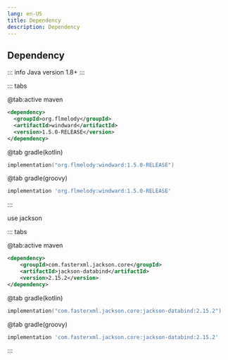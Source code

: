 ```yaml
---
lang: en-US
title: Dependency
description: Dependency
---
```


## Dependency

::: info
Java version 1.8+
:::

::: tabs

@tab:active maven

```xml
<dependency>
  <groupId>org.flmelody</groupId>
  <artifactId>windward</artifactId>
  <version>1.5.0-RELEASE</version>
</dependency>
```

@tab gradle(kotlin)

```kotlin
implementation("org.flmelody:windward:1.5.0-RELEASE")
```

@tab gradle(groovy)

```groovy
implementation 'org.flmelody:windward:1.5.0-RELEASE'
```

:::

use jackson

::: tabs

@tab:active maven

```xml
<dependency>
    <groupId>com.fasterxml.jackson.core</groupId>
    <artifactId>jackson-databind</artifactId>
    <version>2.15.2</version>
</dependency>
```

@tab gradle(kotlin)

```kotlin
implementation("com.fasterxml.jackson.core:jackson-databind:2.15.2")
```

@tab gradle(groovy)

```groovy
implementation 'com.fasterxml.jackson.core:jackson-databind:2.15.2'
```

:::
